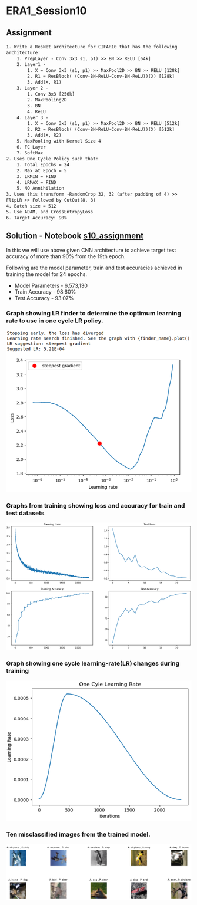 # ERA1_Session10
## Assignment
    1. Write a ResNet architecture for CIFAR10 that has the following architecture: 
        1. PrepLayer - Conv 3x3 s1, p1) >> BN >> RELU [64k] 
        2. Layer1 - 
            1. X = Conv 3x3 (s1, p1) >> MaxPool2D >> BN >> RELU [128k] 
            2. R1 = ResBlock( (Conv-BN-ReLU-Conv-BN-ReLU))(X) [128k]  
            3. Add(X, R1) 
        3. Layer 2 - 
            1. Conv 3x3 [256k] 
            2. MaxPooling2D 
            3. BN 
            4. ReLU 
        4. Layer 3 - 
            1. X = Conv 3x3 (s1, p1) >> MaxPool2D >> BN >> RELU [512k] 
            2. R2 = ResBlock( (Conv-BN-ReLU-Conv-BN-ReLU))(X) [512k] 
            3. Add(X, R2) 
        5. MaxPooling with Kernel Size 4 
        6. FC Layer
        7. SoftMax 
    2. Uses One Cycle Policy such that: 
        1. Total Epochs = 24 
        2. Max at Epoch = 5 
        3. LRMIN = FIND 
        4. LRMAX = FIND 
        5. NO Annihilation 
    3. Uses this transform -RandomCrop 32, 32 (after padding of 4) >> FlipLR >> Followed by CutOut(8, 8) 
    4. Batch size = 512 
    5. Use ADAM, and CrossEntropyLoss 
    6. Target Accuracy: 90% 

## Solution - Notebook [s10_assignment](https://github.com/sdev2030/ERA1_Session10/blob/main/s10_assignment.ipynb)
In this we will use above given CNN architecture to achieve target test accuracy of more than 90% from the 19th epoch.

Following are the model parameter, train and test accuracies achieved in training the model for 24 epochs.
- Model Parameters - 6,573,130
- Train Accuracy - 98.60%
- Test Accuracy - 93.07%


### Graph showing LR finder to determine the optimum learning rate to use in one cycle LR policy.
![LR finder Graph](https://github.com/sdev2030/ERA1_Session10/blob/main/images/lr_finder_graph.png)


### Graphs from training showing loss and accuracy for train and test datasets
![Training Graphs](https://github.com/sdev2030/ERA1_Session10/blob/main/images/training_graphs.png)


### Graph showing one cycle learning-rate(LR) changes during training 
![One Cycle LR](https://github.com/sdev2030/ERA1_Session10/blob/main/images/onecycle_lr.png)


### Ten misclassified images from the trained model.
![Misclassied images](https://github.com/sdev2030/ERA1_Session10/blob/main/images/wrong_classified.png)
